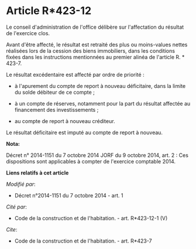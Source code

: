 # Article R*423-12

Le conseil d'administration de l'office délibère sur l'affectation du résultat de l'exercice clos. 

Avant d'être affecté, le résultat est retraité des plus ou moins-values nettes réalisées lors de la cession des biens
immobiliers, dans les conditions fixées dans les instructions mentionnées au premier alinéa de l'article R. * 423-7. 

Le résultat excédentaire est affecté par ordre de priorité :

- à l'apurement du compte de report à nouveau déficitaire, dans la limite du solde débiteur de ce compte ;

- à un compte de réserves, notamment pour la part du résultat affectée au financement des investissements ;

- au compte de report à nouveau créditeur. 

Le résultat déficitaire est imputé au compte de report à nouveau.

**Nota:**

Décret n° 2014-1151 du 7 octobre 2014 JORF du 9 octobre 2014, art. 2 : Ces dispositions sont applicables à compter de
l'exercice comptable 2014.

**Liens relatifs à cet article**

_Modifié par_:

  - Décret n°2014-1151 du 7 octobre 2014 - art. 1

_Cité par_:

  - Code de la construction et de l'habitation. - art. R*423-12-1 (V)

_Cite_:

  - Code de la construction et de l'habitation. - art. R*423-7
